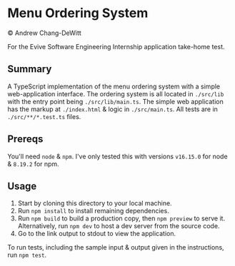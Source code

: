 # Menu Ordering System

© Andrew Chang-DeWitt

For the Evive Software Engineering Internship application take-home test.

## Summary

A TypeScript implementation of the menu ordering system with a simple web-application interface.
The ordering system is all located in `./src/lib` with the entry point being `./src/lib/main.ts`.
The simple web application has the markup at `./index.html` & logic in `./src/main.ts`.
All tests are in `./src/**/*.test.ts` files.

## Prereqs

You'll need `node` & `npm`. I've only tested this with versions `v16.15.0` for node & `8.19.2` for npm.

## Usage

1. Start by cloning this directory to your local machine.
2. Run `npm install` to install remaining dependencies.
3. Run `npm build` to build a production copy, then `npm preview` to serve it. Alternatively, run `npm dev` to host a dev server from the source code.
4. Go to the link output to stdout to view the application.

To run tests, including the sample input & output given in the instructions, run `npm test`.
